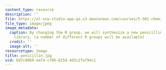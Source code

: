 ```yaml
---
content_type: resource
description: ''
file: https://ol-ocw-studio-app-qa.s3.amazonaws.com/courses/5-301-chemistry-laboratory-techniques-january-iap-2012/bd7c0db6eef4c786825d4d5c2faf94c1_penicillin.jpg
file_type: image/jpeg
image_metadata:
  caption: By changing the R group, we will synthesize a new penicillin derivative
    library, (a number of different R groups will be available)
  credit: ''
  image-alt: ''
resourcetype: Image
title: penicillin.jpg
uid: bd7c0db6-eef4-c786-825d-4d5c2faf94c1
---
```

